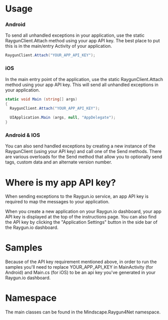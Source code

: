 Usage
====================

### Android

To send all unhandled exceptions in your application, use the static RaygunClient.Attach method using your app API key. The best place to put this is in the main/entry Activity of your application.

```csharp
RaygunClient.Attach("YOUR_APP_API_KEY");
```

### iOS

In the main entry point of the application, use the static RaygunClient.Attach method using your app API key. This will send all unhandled exceptions in your application.

```csharp
static void Main (string[] args)
{
  RaygunClient.Attach("YOUR_APP_API_KEY");

  UIApplication.Main (args, null, "AppDelegate");
}
```

### Android & IOS

You can also send handled exceptions by creating a new instance of the RaygunClient (using your API key) and call one of the Send methods. There are various overloads for the Send method that allow you to optionally send tags, custom data and an alternate version number.

Where is my app API key?
====================

When sending exceptions to the Raygun.io service, an app API key is required to map the messages to your application.

When you create a new application on your Raygun.io dashboard, your app API key is displayed at the top of the instructions page. You can also find the API key by clicking the "Application Settings" button in the side bar of the Raygun.io dashboard.

Samples
====================

Because of the API key requirement mentioned above, in order to run the samples you'll need to replace YOUR_APP_API_KEY in MainActivity (for Android) and Main.cs (for iOS) to be an api key you've generated in your Raygun.io dashboard.

Namespace
====================
The main classes can be found in the Mindscape.Raygun4Net namespace.
